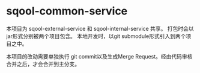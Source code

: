 # sqool-common-service

本项目为 sqool-external-service 和 sqool-internal-service 共享。 打包时会以jar形式分别被两个项目包含。 本地开发时，以git submodule形式引入到两个项目之中。

本项目的改动需要单独执行 git commit以及生成Merge Request。经由代码审核合并之后，才会合并到主分支。